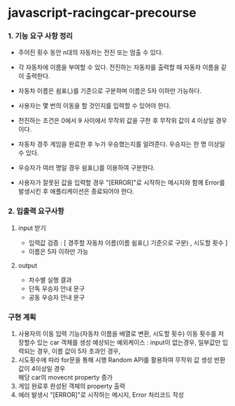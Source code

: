 # javascript-racingcar-precourse

### 1. 기능 요구 사항 정리

- 주어진 횟수 동안 n대의 자동차는 전진 또는 멈출 수 있다.

- 각 자동차에 이름을 부여할 수 있다. 전진하는 자동차를 출력할 때 자동차 이름을 같이 출력한다.

- 자동차 이름은 쉼표(,)를 기준으로 구분하며 이름은 5자 이하만 가능하다.

- 사용자는 몇 번의 이동을 할 것인지를 입력할 수 있어야 한다.

- 전진하는 조건은 0에서 9 사이에서 무작위 값을 구한 후 무작위 값이 4 이상일 경우이다.

- 자동차 경주 게임을 완료한 후 누가 우승했는지를 알려준다. 우승자는 한 명 이상일 수 있다.

- 우승자가 여러 명일 경우 쉼표(,)를 이용하여 구분한다.

- 사용자가 잘못된 값을 입력할 경우 "[ERROR]"로 시작하는 메시지와 함께 Error를 발생시킨 후 애플리케이션은 종료되어야 한다.

### 2. 입출력 요구사항

1. input 받기

   - 입력값 검증 :
     [ 경주할 자동차 이름(이름 쉼표(,) 기준으로 구분) , 시도할 횟수 ]
   - 이름은 5자 이하만 가능

2. output
   - 차수별 실행 결과
   - 단독 우승자 안내 문구
   - 공동 우승자 안내 문구

### 구현 계획

1. 사용자의 이동 입력 기능(자동차 이름을 배열로 변환, 시도할 횟수)
   이동 횟수를 저장할수 있는 car 객체를 생성
   예상되는 예외케이스 : input이 없는경우, 일부값만 입력되는 경우,
   이름 값이 5자 초과인 경우,
2. 시도횟수에 따라 for문을 통해 시행
   Random API를 활용하여 무작위 값 생성
   반환값이 4이상일 경우  
   해당 car의 movecnt property 증가
3. 게임 완료후 완성된 객체의 property 출력
4. 에러 발생시 "[ERROR]"로 시작하는 메시지, Error 처리코드 작성
